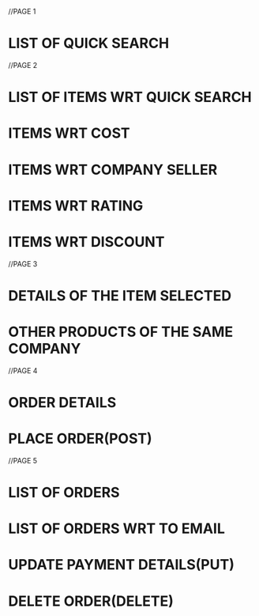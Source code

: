 //PAGE 1
# LIST OF QUICK SEARCH

//PAGE 2
# LIST OF ITEMS WRT QUICK SEARCH
# ITEMS WRT COST
# ITEMS WRT COMPANY SELLER
# ITEMS WRT RATING
# ITEMS WRT DISCOUNT

//PAGE 3
# DETAILS OF THE ITEM SELECTED
# OTHER PRODUCTS OF THE SAME COMPANY

//PAGE 4
# ORDER DETAILS
# PLACE ORDER(POST)

//PAGE 5
# LIST OF ORDERS
# LIST OF ORDERS WRT TO EMAIL
# UPDATE PAYMENT DETAILS(PUT)
# DELETE ORDER(DELETE)


 